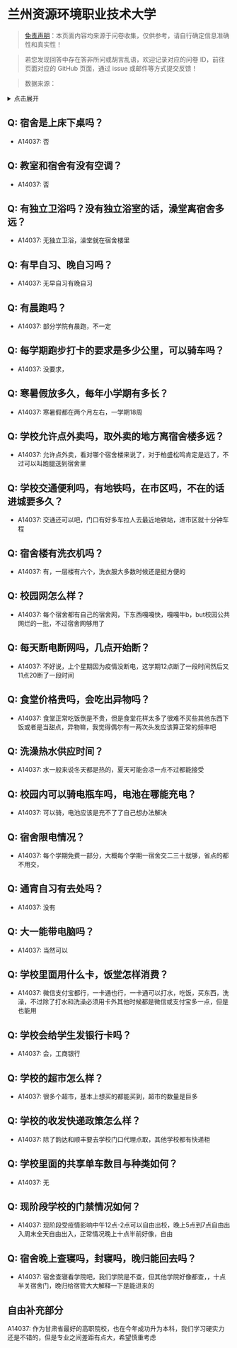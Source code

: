 # 兰州资源环境职业技术大学

> [免责声明](https://colleges.chat/#_3)：本页面内容均来源于问卷收集，仅供参考，请自行确定信息准确性和真实性！

> 若您发现回答中存在答非所问或胡言乱语，欢迎记录对应的问卷 ID，前往页面对应的 GitHub 页面，通过 issue 或邮件等方式提交反馈！

> 数据来源：

<details><summary>点击展开</summary>
<ul>
<li>A14037: 248175237@qq.com (2022 年 07 月)</li>
</ul>
</details>

## Q: 宿舍是上床下桌吗？

- A14037: 否

## Q: 教室和宿舍有没有空调？

- A14037: 否

## Q: 有独立卫浴吗？没有独立浴室的话，澡堂离宿舍多远？

- A14037: 无独立卫浴，澡堂就在宿舍楼里

## Q: 有早自习、晚自习吗？

- A14037: 无早自习有晚自习

## Q: 有晨跑吗？

- A14037: 部分学院有晨跑，不一定

## Q: 每学期跑步打卡的要求是多少公里，可以骑车吗？

- A14037: 没要求，

## Q: 寒暑假放多久，每年小学期有多长？

- A14037: 寒暑假都在两个月左右，一学期18周

## Q: 学校允许点外卖吗，取外卖的地方离宿舍楼多远？

- A14037: 允许点外卖，看对哪个宿舍楼来说了，对于柏盛松鸣肯定是远了，不过可以叫跑腿送到宿舍里

## Q: 学校交通便利吗，有地铁吗，在市区吗，不在的话进城要多久？

- A14037: 交通还可以吧，门口有好多车拉人去最近地铁站，进市区就十分钟车程

## Q: 宿舍楼有洗衣机吗？

- A14037: 有，一层楼有六个，洗衣服大多数时候还是挺方便的

## Q: 校园网怎么样？

- A14037: 每个宿舍都有自己的宿舍网，下东西嘎嘎快，嘎嘎牛b，but校园公共网烂的一批，不过宿舍网够用了

## Q: 每天断电断网吗，几点开始断？

- A14037: 不好说，上个星期因为疫情没断电，这学期12点断了一段时间然后又11点20断了一段时间

## Q: 食堂价格贵吗，会吃出异物吗？

- A14037: 食堂正常吃饭倒是不贵，但是食堂花样太多了很难不买些其他东西下饭或者是当甜点，异物嘛，我觉得偶尔有一两次头发应该算正常的频率吧

## Q: 洗澡热水供应时间？

- A14037: 水一般来说冬天都是热的，夏天可能会凉一点不过都能接受

## Q: 校园内可以骑电瓶车吗，电池在哪能充电？

- A14037: 可以骑，电池应该是充不了了自己想办法解决

## Q: 宿舍限电情况？

- A14037: 每个学期免费一部分，大概每个学期一宿舍交二三十就够，省点的都不用交，

## Q: 通宵自习有去处吗？

- A14037: 没有

## Q: 大一能带电脑吗？

- A14037: 当然可以

## Q: 学校里面用什么卡，饭堂怎样消费？

- A14037: 微信支付宝都行，一卡通也行，一卡通可以打水，吃饭，买东西，洗澡，不过除了打水和洗澡必须用卡外其他时候都是微信或支付宝多一点，但是也能用

## Q: 学校会给学生发银行卡吗？

- A14037: 会，工商银行

## Q: 学校的超市怎么样？

- A14037: 很多个超市，基本上想买的都能买到，超市的数量是巨多

## Q: 学校的收发快递政策怎么样？

- A14037: 除了韵达和顺丰要去学校门口代理点取，其他学校都有快递柜

## Q: 学校里面的共享单车数目与种类如何？

- A14037: 无

## Q: 现阶段学校的门禁情况如何？

- A14037: 现阶段受疫情影响中午12点-2点可以自由出校，晚上5点到7点自由出入周末全天自由出入，正常情况晚上十点半前好像，自由

## Q: 宿舍晚上查寝吗，封寝吗，晚归能回去吗？

- A14037: 宿舍查寝看学院吧，我们学院是不查，但其他学院好像都查，，十点半关宿舍门，晚归给宿管大大解释一下是能进来的

## 自由补充部分

A14037: 作为甘肃省最好的高职院校，也在今年成功升为本科，我们学习硬实力还是不错的，但是专业之间差距有点大，希望慎重考虑